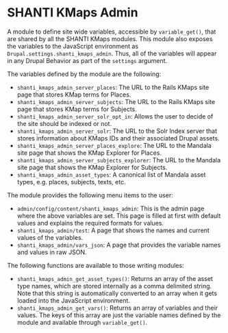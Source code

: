 # SHANTI KMaps Admin
A module to define site wide variables, accessible by `variable_get()`, that are shared by all the SHANTI KMaps modules. This module also exposes the variables to the JavaScript environment as `Drupal.settings.shanti_kmaps_admin`. Thus, all of the variables will appear in any Drupal Behavior as part of the `settings` argument.

The variables defined by the module are the following:

* `shanti_kmaps_admin_server_places`: The URL to the Rails KMaps site page that stores KMap terms for Places.
* `shanti_kmaps_admin_server_subjects`: The URL to the Rails KMaps site page that stores KMap terms for Subjects.
* `shanti_kmaps_admin_server_solr_opt_in`: Allows the user to decide of the site should be indexed or not.
* `shanti_kmaps_admin_server_solr`: The URL to the Solr Index server that stores information about KMaps IDs and their associated Drupal assets.
* `shanti_kmaps_admin_server_places_explore`: The URL to the Mandala site page that shows the KMap Explorer for Places.
* `shanti_kmaps_admin_server_subjects_explorer`: The URL to the Mandala site page that shows the KMap Explorer for Subjects.
* `shanti_kmaps_admin_asset_types`: A canonical list of Mandala asset types, e.g. places, subjects, texts, etc.

The module provides the following menu items to the user:

* `admin/config/content/shanti_kmaps_admin`: This is the admin page where the above variables are set. This page is filled at first with default values and explains the required formats for values.
* `shanti_kmaps_admin/test`: A page that shows the names and current values of the variables.
* `shanti_kmaps_admin/vars_json`: A page that provides the variable names and values in raw JSON.

The following functions are available to those writing modules:
* `shanti_kmaps_admin_get_asset_types()`: Returns an array of the asset type names, which are stored internally as a comma delimited string. Note that this string is automatically converted to an array when it gets loaded into the JavaScript environment.
* `shanti_kmaps_admin_get_vars()`: Returns an array of variables and their values. The keys of this array are just the variable names defined by the module and available through `variable_get()`.

